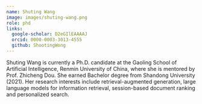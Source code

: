 ```yaml
---
name: Shuting Wang
image: images/shuting-wang.png
role: phd
links:
  google-scholar: D2eGIlEAAAAJ
  orcid: 0000-0003-3013-4555
  github: ShootingWong
---
```


Shuting Wang is currently a Ph.D. candidate at the Gaoling School of Artificial Intelligence, Renmin University of China, where she is mentored by Prof. Zhicheng Dou. She earned Bachelor degree from Shandong University (2021). Her research interests include retrieval-augmented generation, large language models for information retrieval, session-based document ranking and personalized search.
